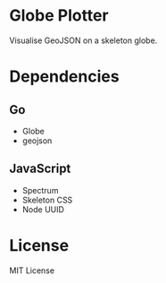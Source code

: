 # Globe Plotter

Visualise GeoJSON on a skeleton globe.

# Dependencies

## Go
- Globe
- geojson

## JavaScript
- Spectrum 
- Skeleton CSS
- Node UUID

# License 
MIT License
